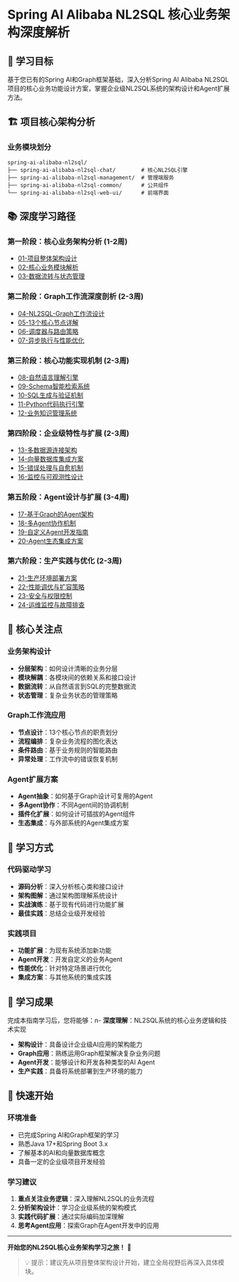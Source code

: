 # Spring AI Alibaba NL2SQL 核心业务架构深度解析

## 🎯 学习目标

基于您已有的Spring AI和Graph框架基础，深入分析Spring AI Alibaba NL2SQL项目的核心业务功能设计方案，掌握企业级NL2SQL系统的架构设计和Agent扩展方法。

## 🏗️ 项目核心架构分析

### 业务模块划分
```
spring-ai-alibaba-nl2sql/
├── spring-ai-alibaba-nl2sql-chat/        # 核心NL2SQL引擎
├── spring-ai-alibaba-nl2sql-management/  # 管理端服务
├── spring-ai-alibaba-nl2sql-common/      # 公共组件
└── spring-ai-alibaba-nl2sql-web-ui/      # 前端界面
```

## 📚 深度学习路径

### 第一阶段：核心业务架构分析 (1-2周)
- [01-项目整体架构设计](01-项目整体架构设计/README.md)
- [02-核心业务模块解析](./02-核心业务模块解析/README.md)
- [03-数据流转与状态管理](./03-数据流转与状态管理/README.md)

### 第二阶段：Graph工作流深度剖析 (2-3周)
- [04-NL2SQL-Graph工作流设计](./04-NL2SQL-Graph工作流设计/README.md)
- [05-13个核心节点详解](./05-13个核心节点详解/README.md)
- [06-调度器与路由策略](./06-调度器与路由策略/README.md)
- [07-异步执行与性能优化](./07-异步执行与性能优化/README.md)

### 第三阶段：核心功能实现机制 (2-3周)
- [08-自然语言理解引擎](./08-自然语言理解引擎/README.md)
- [09-Schema智能检索系统](./09-Schema智能检索系统/README.md)
- [10-SQL生成与验证机制](./10-SQL生成与验证机制/README.md)
- [11-Python代码执行引擎](./11-Python代码执行引擎/README.md)
- [12-业务知识管理系统](./12-业务知识管理系统/README.md)

### 第四阶段：企业级特性与扩展 (2-3周)
- [13-多数据源连接架构](./13-多数据源连接架构/README.md)
- [14-向量数据库集成方案](./14-向量数据库集成方案/README.md)
- [15-错误处理与自愈机制](./15-错误处理与自愈机制/README.md)
- [16-监控与可观测性设计](./16-监控与可观测性设计/README.md)

### 第五阶段：Agent设计与扩展 (3-4周)
- [17-基于Graph的Agent架构](./17-基于Graph的Agent架构/README.md)
- [18-多Agent协作机制](./18-多Agent协作机制/README.md)
- [19-自定义Agent开发指南](./19-自定义Agent开发指南/README.md)
- [20-Agent生态集成方案](./20-Agent生态集成方案/README.md)

### 第六阶段：生产实践与优化 (2-3周)
- [21-生产环境部署方案](./21-生产环境部署方案/README.md)
- [22-性能调优与扩容策略](./22-性能调优与扩容策略/README.md)
- [23-安全与权限控制](./23-安全与权限控制/README.md)
- [24-运维监控与故障排查](./24-运维监控与故障排查/README.md)

## 🎯 核心关注点

### 业务架构设计
- **分层架构**：如何设计清晰的业务分层
- **模块解耦**：各模块间的依赖关系和接口设计
- **数据流转**：从自然语言到SQL的完整数据流
- **状态管理**：复杂业务状态的管理策略

### Graph工作流应用
- **节点设计**：13个核心节点的职责划分
- **流程编排**：复杂业务流程的图化表达
- **条件路由**：基于业务规则的智能路由
- **异常处理**：工作流中的错误恢复机制

### Agent扩展方案
- **Agent抽象**：如何基于Graph设计可复用的Agent
- **多Agent协作**：不同Agent间的协调机制
- **插件化扩展**：如何设计可插拔的Agent组件
- **生态集成**：与外部系统的Agent集成方案

## 🚀 学习方式

### 代码驱动学习
- **源码分析**：深入分析核心类和接口设计
- **架构图解**：通过架构图理解系统设计
- **实战演练**：基于现有代码进行功能扩展
- **最佳实践**：总结企业级开发经验

### 实践项目
- **功能扩展**：为现有系统添加新功能
- **Agent开发**：开发自定义的业务Agent
- **性能优化**：针对特定场景进行优化
- **集成方案**：与其他系统的集成实践

## 📖 学习成果

完成本指南学习后，您将能够：n- **深度理解**：NL2SQL系统的核心业务逻辑和技术实现
- **架构设计**：具备设计企业级AI应用的架构能力
- **Graph应用**：熟练运用Graph框架解决复杂业务问题
- **Agent开发**：能够设计和开发各种类型的AI Agent
- **生产实践**：具备将系统部署到生产环境的能力

## 🎯 快速开始

### 环境准备
- 已完成Spring AI和Graph框架的学习
- 熟悉Java 17+和Spring Boot 3.x
- 了解基本的AI和向量数据库概念
- 具备一定的企业级项目开发经验

### 学习建议
1. **重点关注业务逻辑**：深入理解NL2SQL的业务流程
2. **分析架构设计**：学习企业级系统的架构模式
3. **实践代码扩展**：通过实际编码加深理解
4. **思考Agent应用**：探索Graph在Agent开发中的应用

---

**开始您的NL2SQL核心业务架构学习之旅！** 🚀

> 💡 提示：建议先从项目整体架构设计开始，建立全局视野后再深入具体模块。